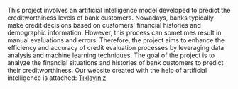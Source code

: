 This project involves an artificial intelligence model developed to predict the creditworthiness levels of bank customers. Nowadays, banks typically make credit decisions based on customers' financial histories and demographic information. However, this process can sometimes result in manual evaluations and errors. Therefore, the project aims to enhance the efficiency and accuracy of credit evaluation processes by leveraging data analysis and machine learning techniques.
The goal of the project is to analyze the financial situations and histories of bank customers to predict their creditworthiness.
Our website created with the help of artificial intelligence is attached:
[Tıklayınız](https://411b6de7-4712-4b12-b5ea-9e2af18668de-00-f6i04wol69gt.sisko.replit.dev/)


